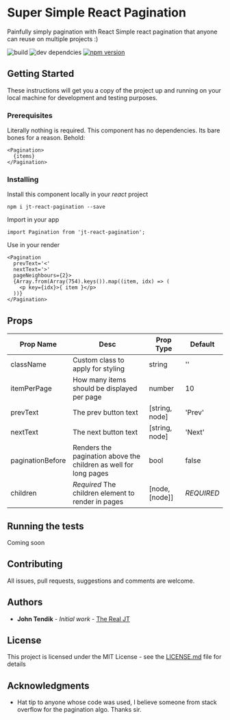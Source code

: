 # Super Simple React Pagination

Painfully simply pagination with React
Simple react pagination that anyone can reuse on multiple projects :) 

![build](https://travis-ci.com/JohnTendik/Super-Simple-React-Pagination.svg?branch=master) ![dev dependcies](https://david-dm.org/JohnTendik/Super-Simple-React-Pagination.svg) [![npm version](https://badge.fury.io/js/jt-react-pagination.svg)](https://badge.fury.io/js/jt-react-pagination)

## Getting Started

These instructions will get you a copy of the project up and running on your local machine for development and testing purposes. 

### Prerequisites

Literally nothing is required. This component has no dependencies. Its bare bones for a reason. Behold:

```
<Pagination>
  {items}
</Pagination>
```

### Installing

Install this component locally in your _react_ project

```
npm i jt-react-pagination --save
```

Import in your app

```
import Pagination from 'jt-react-pagination';
```

Use in your render
```
<Pagination
  prevText='<'
  nextText='>'
  pageNeighbours={2}>
  {Array.from(Array(754).keys()).map((item, idx) => (
    <p key={idx}>{ item }</p>
  ))}
</Pagination>
```

## Props
| Prop Name        | Desc                                                             | Prop Type      | Default    |
|------------------|------------------------------------------------------------------|----------------|------------|
| className        | Custom class to apply for styling                                | string         | ''         |
| itemPerPage      | How many items should be displayed per page                      | number         | 10         |
| prevText         | The prev button text                                             | [string, node] | 'Prev'     |
| nextText         | The next button text                                             | [string, node] | 'Next'     |
| paginationBefore | Renders the pagination above the children as well for long pages | bool           | false      |
| children         | *Required* The children element to render in pages               | [node, [node]] | *REQUIRED* |


## Running the tests

Coming soon

## Contributing

All issues, pull requests, suggestions and comments are welcome.

## Authors

* **John Tendik** - *Initial work* - [The Real JT](https://github.com/JohnTendik)

## License

This project is licensed under the MIT License - see the [LICENSE.md](LICENSE.md) file for details

## Acknowledgments

* Hat tip to anyone whose code was used, I believe someone from stack overflow for the pagination algo. Thanks sir.

